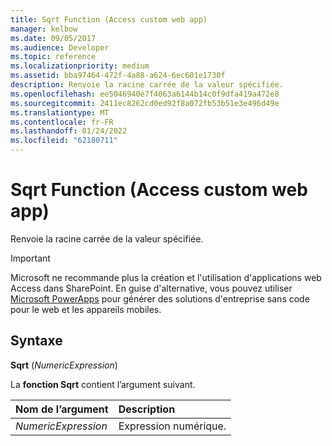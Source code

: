 ```yaml
---
title: Sqrt Function (Access custom web app)
manager: kelbow
ms.date: 09/05/2017
ms.audience: Developer
ms.topic: reference
ms.localizationpriority: medium
ms.assetid: bba97464-472f-4a88-a624-6ec601e1730f
description: Renvoie la racine carrée de la valeur spécifiée.
ms.openlocfilehash: ee5046940e7f4063a6144b14c0f9dfa419a472e8
ms.sourcegitcommit: 2411ec8262cd0ed92f8a072fb53b51e3e496d49e
ms.translationtype: MT
ms.contentlocale: fr-FR
ms.lasthandoff: 01/24/2022
ms.locfileid: "62180711"
---
```

# <a name="sqrt-function-access-custom-web-app"></a>Sqrt Function (Access custom web app)

Renvoie la racine carrée de la valeur spécifiée.
  
> [!IMPORTANT]
> Microsoft ne recommande plus la création et l'utilisation d'applications web Access dans SharePoint. En guise d'alternative, vous pouvez utiliser [Microsoft PowerApps](https://powerapps.microsoft.com/) pour générer des solutions d'entreprise sans code pour le web et les appareils mobiles. 
  
## <a name="syntax"></a>Syntaxe

 **Sqrt** (*NumericExpression*) 
  
La **fonction Sqrt** contient l’argument suivant. 
  
|**Nom de l’argument**|**Description**|
|:-----|:-----|
| *NumericExpression*  <br/> |Expression numérique.  <br/> |
   

